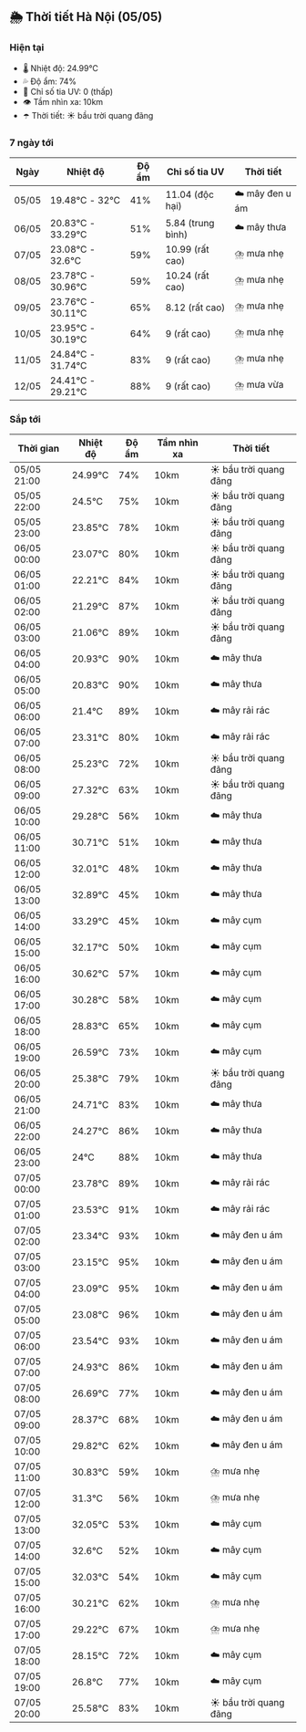 ## 🌦️ Thời tiết Hà Nội (05/05)

### Hiện tại

- 🌡️ Nhiệt độ: 24.99℃
- 💦 Độ ẩm: 74%
- 🌟 Chỉ số tia UV: 0 (thấp)
- 👁️ Tầm nhìn xa: 10km
- ☂️ Thời tiết: ☀️ bầu trời quang đãng

### 7 ngày tới

| Ngày | Nhiệt độ | Độ ẩm | Chỉ số tia UV | Thời tiết |
| --- | --- | --- | --- | --- |
| 05/05 | 19.48℃ - 32℃ | 41% | 11.04 (độc hại) | ☁️ mây đen u ám |
| 06/05 | 20.83℃ - 33.29℃ | 51% | 5.84 (trung bình) | ☁️ mây thưa |
| 07/05 | 23.08℃ - 32.6℃ | 59% | 10.99 (rất cao) | ⛈️ mưa nhẹ |
| 08/05 | 23.78℃ - 30.96℃ | 59% | 10.24 (rất cao) | ⛈️ mưa nhẹ |
| 09/05 | 23.76℃ - 30.11℃ | 65% | 8.12 (rất cao) | ⛈️ mưa nhẹ |
| 10/05 | 23.95℃ - 30.19℃ | 64% | 9 (rất cao) | ⛈️ mưa nhẹ |
| 11/05 | 24.84℃ - 31.74℃ | 83% | 9 (rất cao) | ⛈️ mưa nhẹ |
| 12/05 | 24.41℃ - 29.21℃ | 88% | 9 (rất cao) | ⛈️ mưa vừa |

### Sắp tới

| Thời gian | Nhiệt độ | Độ ẩm | Tầm nhìn xa | Thời tiết |
| --- | --- | --- | --- | --- |
| 05/05 21:00 | 24.99℃ | 74% | 10km | ☀️ bầu trời quang đãng |
| 05/05 22:00 | 24.5℃ | 75% | 10km | ☀️ bầu trời quang đãng |
| 05/05 23:00 | 23.85℃ | 78% | 10km | ☀️ bầu trời quang đãng |
| 06/05 00:00 | 23.07℃ | 80% | 10km | ☀️ bầu trời quang đãng |
| 06/05 01:00 | 22.21℃ | 84% | 10km | ☀️ bầu trời quang đãng |
| 06/05 02:00 | 21.29℃ | 87% | 10km | ☀️ bầu trời quang đãng |
| 06/05 03:00 | 21.06℃ | 89% | 10km | ☀️ bầu trời quang đãng |
| 06/05 04:00 | 20.93℃ | 90% | 10km | ☁️ mây thưa |
| 06/05 05:00 | 20.83℃ | 90% | 10km | ☁️ mây thưa |
| 06/05 06:00 | 21.4℃ | 89% | 10km | ☁️ mây rải rác |
| 06/05 07:00 | 23.31℃ | 80% | 10km | ☁️ mây rải rác |
| 06/05 08:00 | 25.23℃ | 72% | 10km | ☀️ bầu trời quang đãng |
| 06/05 09:00 | 27.32℃ | 63% | 10km | ☀️ bầu trời quang đãng |
| 06/05 10:00 | 29.28℃ | 56% | 10km | ☁️ mây thưa |
| 06/05 11:00 | 30.71℃ | 51% | 10km | ☁️ mây thưa |
| 06/05 12:00 | 32.01℃ | 48% | 10km | ☁️ mây thưa |
| 06/05 13:00 | 32.89℃ | 45% | 10km | ☁️ mây thưa |
| 06/05 14:00 | 33.29℃ | 45% | 10km | ☁️ mây cụm |
| 06/05 15:00 | 32.17℃ | 50% | 10km | ☁️ mây cụm |
| 06/05 16:00 | 30.62℃ | 57% | 10km | ☁️ mây cụm |
| 06/05 17:00 | 30.28℃ | 58% | 10km | ☁️ mây cụm |
| 06/05 18:00 | 28.83℃ | 65% | 10km | ☁️ mây cụm |
| 06/05 19:00 | 26.59℃ | 73% | 10km | ☁️ mây cụm |
| 06/05 20:00 | 25.38℃ | 79% | 10km | ☀️ bầu trời quang đãng |
| 06/05 21:00 | 24.71℃ | 83% | 10km | ☁️ mây thưa |
| 06/05 22:00 | 24.27℃ | 86% | 10km | ☁️ mây thưa |
| 06/05 23:00 | 24℃ | 88% | 10km | ☁️ mây thưa |
| 07/05 00:00 | 23.78℃ | 89% | 10km | ☁️ mây rải rác |
| 07/05 01:00 | 23.53℃ | 91% | 10km | ☁️ mây rải rác |
| 07/05 02:00 | 23.34℃ | 93% | 10km | ☁️ mây đen u ám |
| 07/05 03:00 | 23.15℃ | 95% | 10km | ☁️ mây đen u ám |
| 07/05 04:00 | 23.09℃ | 95% | 10km | ☁️ mây đen u ám |
| 07/05 05:00 | 23.08℃ | 96% | 10km | ☁️ mây đen u ám |
| 07/05 06:00 | 23.54℃ | 93% | 10km | ☁️ mây đen u ám |
| 07/05 07:00 | 24.93℃ | 86% | 10km | ☁️ mây đen u ám |
| 07/05 08:00 | 26.69℃ | 77% | 10km | ☁️ mây đen u ám |
| 07/05 09:00 | 28.37℃ | 68% | 10km | ☁️ mây đen u ám |
| 07/05 10:00 | 29.82℃ | 62% | 10km | ☁️ mây đen u ám |
| 07/05 11:00 | 30.83℃ | 59% | 10km | ⛈️ mưa nhẹ |
| 07/05 12:00 | 31.3℃ | 56% | 10km | ⛈️ mưa nhẹ |
| 07/05 13:00 | 32.05℃ | 53% | 10km | ☁️ mây cụm |
| 07/05 14:00 | 32.6℃ | 52% | 10km | ☁️ mây cụm |
| 07/05 15:00 | 32.03℃ | 54% | 10km | ☁️ mây cụm |
| 07/05 16:00 | 30.21℃ | 62% | 10km | ⛈️ mưa nhẹ |
| 07/05 17:00 | 29.22℃ | 67% | 10km | ⛈️ mưa nhẹ |
| 07/05 18:00 | 28.15℃ | 72% | 10km | ☁️ mây cụm |
| 07/05 19:00 | 26.8℃ | 77% | 10km | ☁️ mây cụm |
| 07/05 20:00 | 25.58℃ | 83% | 10km | ☀️ bầu trời quang đãng |
